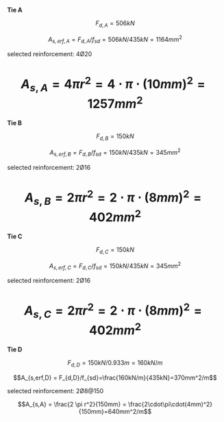 **Tie A**

$$F_{d,A} = 506 kN$$

$$A_{s,erf,A} = F_{d,A}/f_{sd}=506kN/435kN=1164mm^2$$

selected reinforcement: 4Ø20

$$A_{s,A} = 4 \pi r^2 = 4\cdot\pi\cdot(10mm)^2=1257mm^2$$
====
**Tie B**

$$F_{d,B} = 150 kN$$

$$A_{s,erf,B} = F_{d,B}/f_{sd}=150kN/435kN=345mm^2$$

selected reinforcement: 2Ø16

$$A_{s,B} = 2 \pi r^2 = 2\cdot\pi\cdot(8mm)^2=402mm^2$$
====
**Tie C**

$$F_{d,C} = 150 kN$$

$$A_{s,erf,C} = F_{d,C}/f_{sd}=150kN/435kN=345mm^2$$

selected reinforcement: 2Ø16

$$A_{s,C} = 2 \pi r^2 = 2\cdot\pi\cdot(8mm)^2=402mm^2$$
====
**Tie D**

$$F_{d,D} = 150 kN / 0.933m = 160 kN/m$$

$$A_{s,erf,D} = F_{d,D}/f_{sd}=\frac{160kN/m}{435kN}=370mm^2/m$$

selected reinforcement: 2Ø8@150

$$A_{s,A} = \frac{2 \pi r^2}{150mm} = \frac{2\cdot\pi\cdot(4mm)^2}{150mm}=640mm^2/m$$